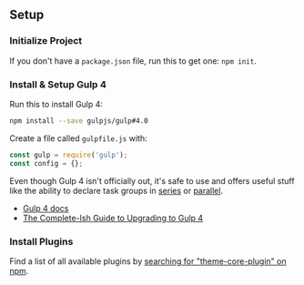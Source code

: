 ## Setup

### Initialize Project

If you don't have a `package.json` file, run this to get one: `npm init`.

### Install & Setup Gulp 4

Run this to install Gulp 4:

```bash
npm install --save gulpjs/gulp#4.0
```

Create a file called `gulpfile.js` with:

```js
const gulp = require('gulp');
const config = {};
```

Even though Gulp 4 isn't officially out, it's safe to use and offers useful stuff like the ability to declare task groups in [series](https://github.com/gulpjs/gulp/blob/4.0/docs/API.md#gulpseriestasks) or [parallel](https://github.com/gulpjs/gulp/blob/4.0/docs/API.md#gulpparalleltasks).

- [Gulp 4 docs](https://github.com/gulpjs/gulp/tree/4.0/docs)
- [The Complete-Ish Guide to Upgrading to Gulp 4](https://www.joezimjs.com/javascript/complete-guide-upgrading-gulp-4/)

### Install Plugins

Find a list of all available plugins by [searching for "theme-core-plugin" on npm](https://www.npmjs.com/browse/keyword/theme-core-plugin).
